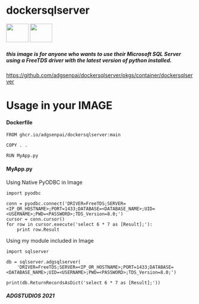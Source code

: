 # dockersqlserver

<img src="https://user-images.githubusercontent.com/45560312/128073753-3c84a85e-8de4-4693-97ac-3cc462a18547.png" width="60" height="50">
<img src="https://user-images.githubusercontent.com/45560312/130338832-9a221ab5-cd4b-4194-87a2-4974e6400443.png" width="60" height="50">

##### this image is for anyone who wants to use their Microsoft SQL Server using a FreeTDS driver with the latest version of python installed.

https://github.com/adgsenpai/dockersqlserver/pkgs/container/dockersqlserver

# Usage in your IMAGE

#### Dockerfile

```
FROM ghcr.io/adgsenpai/dockersqlserver:main

COPY . .

RUN MyApp.py
```

#### MyApp.py

Using Native PyODBC in Image

```
import pyodbc

conn = pyodbc.connect('DRIVER=FreeTDS;SERVER=<IP_OR_HOSTNAME>;PORT=1433;DATABASE=<DATABASE_NAME>;UID=<USERNAME>;PWD=<PASSWORD>;TDS_Version=8.0;')
cursor = conn.cursor()
for row in cursor.execute('select 6 * 7 as [Result];'):
    print row.Result
```

Using my module included in Image

```
import sqlserver

db = sqlserver.adgsqlserver(
    'DRIVER=FreeTDS;SERVER=<IP_OR_HOSTNAME>;PORT=1433;DATABASE=<DATABASE_NAME>;UID=<USERNAME>;PWD=<PASSWORD>;TDS_Version=8.0;')
    
print(db.ReturnRecordsAsDict('select 6 * 7 as [Result];'))
```


##### ADGSTUDIOS 2021
